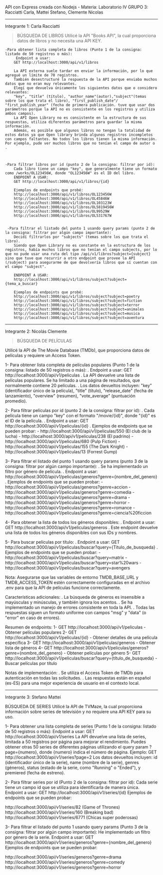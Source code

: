 API con Express creada con Nodejs - Materia: Laboratorio IV 
GRUPO 3: Racciatti Carla, Mattei Stefano, Clemente Nicolas 

*******************************************************************************************************************

Integrante 1: Carla Racciatti 
>BÚSQUEDA DE LIBROS
Utilicé la API "Books API", la cual proporciona datos de libros y no necesita una API KEY. 

    -Para obtener lista completa de libros (Punto 1 de la consigna: listado de 50 registros o más): 
         Endpoint a usar: 
        GET http://localhost:3000/api/v1/libros

        La API externa suele tardar en enviar la información, por lo que agregué un límite de 70 registros. 
        También desestructuré la respuesta de la API porque enviaba muchos datos que no eran muy relevantes. 
        Elegí que devuelva únicamente los siguientes datos que o considero relevantes: 
        "key", "title" (título), "author_name"(autor),"subject"(temas sobre los que trata el libro), "first_publish_date"/ "first_publish_year" (fecha de primera publicación. tuve que usar dos parámetros porque la API no es consistente en los registros y utiliza ambos campos). 
        La API Open Library no es consistente en la estructura de sus respuestas, utiliza diferentes parámetros para guardar la misma información. 
        Además, es posible que algunos libros no tengan la totalidad de estos datos ya que Open library brinda algunos registros incompletos con campos faltantes. No todos los libros tienen la misma información. Por ejemplo, pude ver muchos libros que no tenían el campo de autor o .



    -Para filtrar libros por id (punto 2 de la consigna: filtrar por id): 
        Cada libro tiene un campo "key", que generalmente tiene un formato como /works/OL123456W, donde "OL123456W" es el ID del libro.
        ENDPOINT A USAR: 
        GET http://localhost:3000/api/v1/libros/{id}
        
        Ejemplos de endpoints que probé: 
        http://localhost:3000/api/v1/libros/OL123456W
        http://localhost:3000/api/v1/libros/OL45846W
        http://localhost:3000/api/v1/libros/OL103123W
        http://localhost:3000/api/v1/libros/OL5819456W
        http://localhost:3000/api/v1/libros/OL99529W
        http://localhost:3000/api/v1/libros/OL531767W
        
    
     -Para filtrar el listado del punto 1 usando query params (punto 2 de la consigna: filtrar por algún campo importante): 
        Decidí filtrarlos por "subjects" (temas sobre los que trata el libro). 
        Siendo que Open Library no es constante en la estructura de los registros, había muchos libros que no tenían el campo subjects, por lo que no pude usar una ruta del tipo /api/v1/libros?subject={subject} sino que tuve que recurrir a otro endpoint que provee la API (/subject) para asegurarme de que devolvería libros que sí cuentan con el campo "subject". 

        ENDPOINT A USAR: 
        http://localhost:3000/api/v1/libros/subject?subject={tema_a_buscar}

        Ejemplos de endpoints que probé: 
        http://localhost:3000/api/v1/libros/subject?subject=poetry
        http://localhost:3000/api/v1/libros/subject?subject=fiction
        http://localhost:3000/api/v1/libros/subject?subject=terror
        http://localhost:3000/api/v1/libros/subject?subject=animales
        http://localhost:3000/api/v1/libros/subject?subject=musica
        http://localhost:3000/api/v1/libros/subject?subject=aventura


*******************************************************************************************************************


Integrante 2: Nicolás Clemente
>BÚSQUEDA DE PELÍCULAS

Utilicé la API de The Movie Database (TMDb), que proporciona datos de películas y requiere un Access Token.

1- Para obtener lista completa de películas populares (Punto 1 de la consigna: listado de 50 registros o más):
   . Endpoint a usar: GET http://localhost:3000/api/v1/peliculas
   . La API devuelve una lista de películas populares. Se ha limitado a una página de resultados, que normalmente contiene 20 películas.
   . Los datos devueltos incluyen: "key" (identificador único de la película), "title" (título), "release_date" (fecha de lanzamiento), "overview" (resumen), "vote_average" (puntuación promedio).

2- Para filtrar películas por id (punto 2 de la consigna: filtrar por id):
   . Cada película tiene un campo "key" con el formato "/movie/{id}", donde "{id}" es el ID de la película.
   . Endpoint a usar: GET http://localhost:3000/api/v1/peliculas/{id}
   . Ejemplos de endpoints que se pueden probar:
     - http://localhost:3000/api/v1/peliculas/550  (El club de la lucha)
     - http://localhost:3000/api/v1/peliculas/238  (El padrino)
     - http://localhost:3000/api/v1/peliculas/680  (Pulp Fiction)
     - http://localhost:3000/api/v1/peliculas/155  (The Dark Knight)
     - http://localhost:3000/api/v1/peliculas/13   (Forrest Gump)

3- Para filtrar el listado del punto 1 usando query params (punto 3 de la consigna: filtrar por algún campo importante):
   . Se ha implementado un filtro por género de película.
   . Endpoint a usar: http://localhost:3000/api/v1/peliculas/generos?genre={nombre_del_genero}
   . Ejemplos de endpoints que se pueden probar:
     - http://localhost:3000/api/v1/peliculas/generos?genre=accion
     - http://localhost:3000/api/v1/peliculas/generos?genre=comedia
     - http://localhost:3000/api/v1/peliculas/generos?genre=drama
     - http://localhost:3000/api/v1/peliculas/generos?genre=horror
     - http://localhost:3000/api/v1/peliculas/generos?genre=romance
     - http://localhost:3000/api/v1/peliculas/generos?genre=ciencia%20ficcion

4- Para obtener la lista de todos los géneros disponibles:
   . Endpoint a usar: GET http://localhost:3000/api/v1/peliculas/generos
   . Este endpoint devuelve una lista de todos los géneros disponibles con sus IDs y nombres.

5- Para buscar películas por título:
   . Endpoint a usar: GET http://localhost:3000/api/v1/peliculas/buscar?query={Título_de_busqueda}
   . Ejemplos de endpoints que se pueden probar:
     - http://localhost:3000/api/v1/peliculas/buscar?query=matrix
     - http://localhost:3000/api/v1/peliculas/buscar?query=star%20wars
     - http://localhost:3000/api/v1/peliculas/buscar?query=avengers

Nota: Asegurarse que las variables de entorno TMDB_BASE_URL y TMDB_ACCESS_TOKEN estén correctamente configuradas en el archivo .env para que la API de películas funcione correctamente.

 Características adicionales:
. La búsqueda de géneros es insensible a mayúsculas y minúsculas, y también ignora los acentos.
. Se ha implementado un manejo de errores consistente en toda la API.
. Todas las respuestas siguen un formato uniforme con campos "msg" y "data" (o "error" en caso de errores).

 Resumen de endpoints:
1- GET http://localhost:3000/api/v1/peliculas - Obtener películas populares
2- GET http://localhost:3000/api/v1/peliculas/{id} - Obtener detalles de una película específica
3- GET http://localhost:3000/api/v1/peliculas/generos - Obtener lista de géneros
4- GET http://localhost:3000/api/v1/peliculas/generos?genre={nombre_del_genero} - Obtener películas por género
5- GET http://localhost:3000/api/v1/peliculas/buscar?query={título_de_busqueda} - Buscar películas por título

 Notas de implementación:
. Se utiliza el Access Token de TMDb para autenticación en todas las solicitudes.
. Las respuestas están en español (es-ES) para una mejor experiencia de usuario en el contexto local.

*******************************************************************************************************************
Integrante 3: Stefano Mattei

BÚSQUEDA DE SERIES
Utilicé la API de TVMaze, la cual proporciona información sobre series de televisión y no requiere una API KEY para su uso.

1- Para obtener una lista completa de series (Punto 1 de la consigna: listado de 50 registros o más):
Endpoint a usar: GET http://localhost:3000/api/v1/series
La API devuelve una lista de series, limitada a 50 registros por página para mejorar el rendimiento. Puedes obtener otras 50 series de diferentes páginas utilizando el query param ?page={numero}, donde {numero} indica el número de página.
Ejemplo: GET http://localhost:3000/api/v1/series?page=2
Los datos devueltos incluyen: id (identificador único de la serie), name (nombre de la serie), genres (géneros), status (estado de la serie, como "Running" o "Ended"), y premiered (fecha de estreno).

2- Para filtrar series por id (Punto 2 de la consigna: filtrar por id):
Cada serie tiene un campo id que se utiliza para identificarla de manera única.
Endpoint a usar: GET http://localhost:3000/api/v1/series/{id}
Ejemplos de endpoints que se pueden probar:

http://localhost:3000/api/v1/series/82 (Game of Thrones)
http://localhost:3000/api/v1/series/160 (Breaking bad)
http://localhost:3000/api/v1/series/6771 (Chicas super poderosas)

3- Para filtrar el listado del punto 1 usando query params (Punto 3 de la consigna: filtrar por algún campo importante):
He implementado un filtro por género de la serie.
Endpoint a usar: GET http://localhost:3000/api/v1/series/generos?genre={nombre_del_genero}
Ejemplos de endpoints que se pueden probar:

http://localhost:3000/api/v1/series/generos?genre=drama
http://localhost:3000/api/v1/series/generos?genre=comedy
http://localhost:3000/api/v1/series/generos?genre=horror